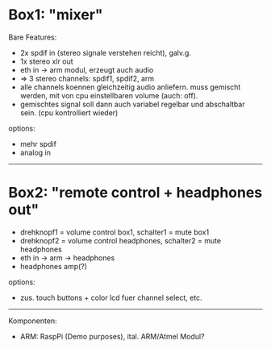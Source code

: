 Box1: "mixer"
=============

Bare Features:

- 2x spdif in (stereo signale verstehen reicht), galv.g.
- 1x stereo xlr out
- eth in -> arm modul, erzeugt auch audio
- => 3 stereo channels: spdif1, spdif2, arm
- alle channels koennen gleichzeitig audio anliefern. muss gemischt werden, mit von cpu einstellbaren volume (auch: off).
- gemischtes signal soll dann auch variabel regelbar und abschaltbar sein. (cpu kontrolliert wieder)

options:

- mehr spdif
- analog in

-----

Box2: "remote control + headphones out"
=======================================

- drehknopf1 = volume control box1, schalter1 = mute box1
- drehknopf2 = volume control headphones, schalter2 = mute headphones
- eth in -> arm -> headphones
- headphones amp(?)

options:
- zus. touch buttons + color lcd fuer channel select, etc.


-----

Komponenten:

- ARM: RaspPi (Demo purposes), ital. ARM/Atmel Modul?
